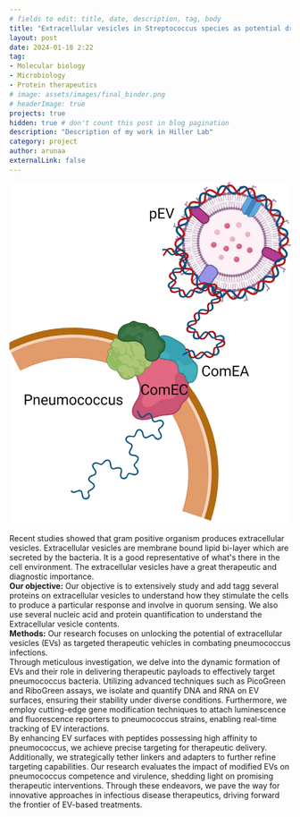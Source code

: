 ```yaml
---
# fields to edit: title, date, description, tag, body
title: "Extracellular vesicles in Streptococcus species as potential drug candidate and hybrid nanoparticles"
layout: post
date: 2024-01-18 2:22
tag: 
- Molecular biology
- Microbiology
- Protein therapeutics 
# image: assets/images/final_binder.png
# headerImage: true
projects: true
hidden: true # don't count this post in blog pagination
description: "Description of my work in Hiller Lab"
category: project
author: arunaa
externalLink: false
---
```

![Protein Binder](/assets/images/pEV.png)

 Recent studies showed that gram positive organism produces extracellular vesicles. Extracellular vesicles are membrane bound lipid bi-layer which are secreted by the bacteria. It is a good representative of what's there in the cell environment. The extracellular vesicles have a great therapeutic and diagnostic importance. 
<br>
**Our objective:** 
Our objective  is to extensively study and add tagg several proteins on extracellular vesicles to understand how they stimulate the cells to produce a particular response and involve in quorum sensing. We also use several nucleic acid and protein quantification to understand the Extracellular vesicle contents.
<br>
**Methods:**
Our research focuses on unlocking the potential of extracellular vesicles (EVs) as targeted therapeutic vehicles in combating pneumococcus infections. 
<br>
Through meticulous investigation, we delve into the dynamic formation of EVs and their role in delivering therapeutic payloads to effectively target pneumococcus bacteria. Utilizing advanced techniques such as PicoGreen and RiboGreen assays, we isolate and quantify DNA and RNA on EV surfaces, ensuring their stability under diverse conditions. Furthermore, we employ cutting-edge gene modification techniques to attach luminescence and fluorescence reporters to pneumococcus strains, enabling real-time tracking of EV interactions. 
<br>
By enhancing EV surfaces with peptides possessing high affinity to pneumococcus, we achieve precise targeting for therapeutic delivery. Additionally, we strategically tether linkers and adapters to further refine targeting capabilities. Our research evaluates the impact of modified EVs on pneumococcus competence and virulence, shedding light on promising therapeutic interventions. Through these endeavors, we pave the way for innovative approaches in infectious disease therapeutics, driving forward the frontier of EV-based treatments.